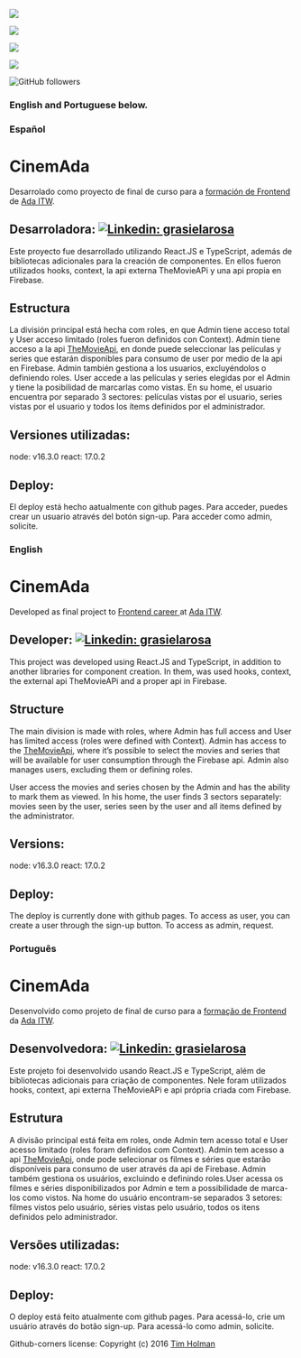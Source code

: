 ![](https://img.shields.io/badge/TypeScript-007ACC?style=for-the-badge&logo=typescript&logoColor=white)

![](https://img.shields.io/badge/React-20232A?style=for-the-badge&logo=react&logoColor=61DAFB)

![](https://img.shields.io/badge/Bootstrap-563D7C?style=for-the-badge&logo=bootstrap&logoColor=white)

![](https://img.shields.io/badge/React_Router-CA4245?style=for-the-badge&logo=react-router&logoColor=white)

![GitHub followers](https://img.shields.io/github/followers/grasielarosa?label=Follow&style=social)

### English and Portuguese below.

### Español

# CinemAda

Desarrolado como proyecto de final de curso para a [formación de Frontend](https://adaitw.org/carreras/) de [Ada ITW](https://adaitw.org/).

## Desarroladora: [![Linkedin: grasielarosa](https://img.shields.io/badge/-grasielarosa-blue?style=flat-square&logo=Linkedin&logoColor=white&link=https://www.linkedin.com/in/grasielarosa/)](https://www.linkedin.com/in/grasielarosa/)

Este proyecto fue desarrollado utilizando React.JS e TypeScript, además de bibliotecas adicionales para la creación de componentes. En ellos fueron utilizados hooks, context, la api externa TheMovieAPi y una api propia en Firebase.

## Estructura

La división principal está hecha com roles, en que Admin tiene acceso total y User acceso limitado (roles fueron definidos con Context).
Admin tiene acceso a la api [TheMovieApi](https://www.themoviedb.org/), en donde puede seleccionar las películas y series que estarán disponibles para consumo de user por medio de la api en Firebase. Admin también gestiona a los usuarios, excluyéndolos o definiendo roles.
User accede a las películas y series elegidas por el Admin y tiene la posibilidad de marcarlas como vistas. En su home, el usuario encuentra por separado 3 sectores: películas vistas por el usuario, series vistas por el usuario y todos los ítems definidos por el administrador.

## Versiones utilizadas:

node: v16.3.0
react: 17.0.2

## Deploy:

El deploy está hecho aatualmente con github pages.
Para acceder, puedes crear un usuario através del botón sign-up.
Para acceder como admin, solicite.

### English

# CinemAda

Developed as final project to [Frontend career ](https://adaitw.org/carreras/) at [Ada ITW](https://adaitw.org/).

## Developer: [![Linkedin: grasielarosa](https://img.shields.io/badge/-grasielarosa-blue?style=flat-square&logo=Linkedin&logoColor=white&link=https://www.linkedin.com/in/grasielarosa/)](https://www.linkedin.com/in/grasielarosa/)

This project was developed using React.JS and TypeScript, in addition to another libraries for component creation. In them, was used hooks, context, the external api TheMovieAPi and a proper api in Firebase.

## Structure

The main division is made with roles, where Admin has full access and User has limited access (roles were defined with Context).
Admin has access to the [TheMovieApi](https://www.themoviedb.org/), where it’s possible to select the movies and series that will be available for user consumption through the Firebase api. Admin also manages users, excluding them or defining roles.

User access the movies and series chosen by the Admin and has the ability to mark them as viewed. In his home, the user finds 3 sectors separately: movies seen by the user, series seen by the user and all items defined by the administrator.

## Versions:

node: v16.3.0
react: 17.0.2

## Deploy:

The deploy is currently done with github pages.
To access as user, you can create a user through the sign-up button.
To access as admin, request.

### Português

# CinemAda

Desenvolvido como projeto de final de curso para a [formação de Frontend](https://adaitw.org/carreras/) da [Ada ITW](https://adaitw.org/).

## Desenvolvedora: [![Linkedin: grasielarosa](https://img.shields.io/badge/-grasielarosa-blue?style=flat-square&logo=Linkedin&logoColor=white&link=https://www.linkedin.com/in/grasielarosa/)](https://www.linkedin.com/in/grasielarosa/)

Este projeto foi desenvolvido usando React.JS e TypeScript, além de bibliotecas adicionais para criação de componentes. Nele foram utilizados hooks, context, api externa TheMovieAPi e api própria criada com Firebase.

## Estrutura

A divisão principal está feita em roles, onde Admin tem acesso total e User acesso limitado (roles foram definidos com Context).
Admin tem acesso a api [TheMovieApi](https://www.themoviedb.org/), onde pode selecionar os filmes e séries que estarão disponíveis para consumo de user através da api de Firebase. Admin também gestiona os usuários, excluindo e definindo roles.User acessa os filmes e séries disponibilizados por Admin e tem a possibilidade de marca-los como vistos. Na home do usuário encontram-se separados 3 setores: filmes vistos pelo usuário, séries vistas pelo usuário, todos os itens definidos pelo administrador.

## Versões utilizadas:

node: v16.3.0
react: 17.0.2

## Deploy:

O deploy está feito atualmente com github pages.
Para acessá-lo, crie um usuário através do botão sign-up.
Para acessá-lo como admin, solicite.

Github-corners license: Copyright (c) 2016 [Tim Holman](http://tholman.com)
